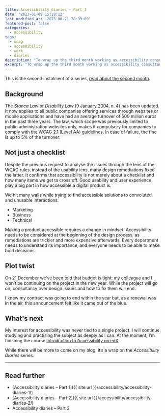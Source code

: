 ```yaml
---
title: Accessibility diaries – Part 3
date: '2023-01-09 15:18:12'
last_modified_at: '2023-08-21 20:39:00'
featured-post: false
categories:
  - Accessibility
tags:
  - wcag
  - accessibility
  - work
  - diaries
description: "To wrap up the third month working as accessibility consultant for Italy’s top bank, I’m sharing a few things I learned."
excerpt: "To wrap up the third month working as accessibility consultant for Italy’s top bank, I’m sharing a few things I learned."
---
```

This is the second instalment of a series, [read about the second month](https://silviamaggidesign.com/accessibility/accessibility-diaries-2/).

## Background
The [_Stanca Law_ or _Disability Law_ (9 January 2004, n. 4)](https://www.agid.gov.it/it/design-servizi/accessibilita "read the law text: beware, it's in Italian") has been updated. It now applies to all public companies offering services through websites or mobile applications and have had an average turnover of 500 million euros in the past three years. The law, which scope was previously limited to public administration websites only, makes it compulsory for companies to comply with the [WCAG 2.1 (Level AA) guidelines](https://www.w3.org/WAI/WCAG21/quickref/?showtechniques=133%2C332%2C333&currentsidebar=%23col_overview&levels=aaa#principle1). In case of failure, the fine is up to 5% of the turnover.

## Not just a checklist

Despite the previous request to analyse the issues through the lens of the WCAG rules, instead of the usability lens, many design remediations fixed the latter. It confirms that accessibility is not merely about a checklist and how many items we get to cross off. Good usability and user experience play a big part in how accessible a digital product is.

We hit many walls while trying to find accessible solutions to convoluted and unusable interactions: 

- Marketing
- Business
- Technical

Making a product accessible requires a change in mindset. Accessibility needs to be considered at the beginning of the design process, as remediations are trickier and more expensive afterwards. Every department needs to understand its importance, and everyone needs to be able to make bold decisions.

## Plot twist

On 21 December we’ve been told that budget is tight: my colleague and I won’t be continuing on the project in the new year. While the project will go on, consultancy over design issues and how to fix them will end. 

I knew my contract was going to end within the year but, as a renewal was in the air, this announcement felt like it came out of the blue.

## What's next

My interest for accessibility was never tied to a single project. I will continue studying and practising the subject as deeply as I can. At the moment, I’m finishing the course [Introduction to Accessibility on edX](https://www.edx.org/course/web-accessibility-introduction). 

While there will be more to come on my blog, it’s a wrap on the *Accessibility Diaries* series.

---
## Read further

- [Accessibility diaries – Part 1]({{ site.url }}/accessibility/accessibility-diaries-1/)
- [Accessibility diaries – Part 2]({{ site.url }}/accessibility/accessibility-diaries-2/)
- Accessibility diaries – Part 3